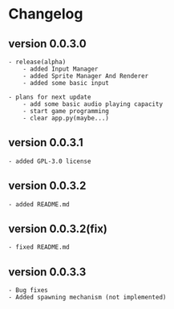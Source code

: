 # Changelog

## version 0.0.3.0
    - release(alpha)
        - added Input Manager
        - added Sprite Manager And Renderer
        - added some basic input
    
    - plans for next update
        - add some basic audio playing capacity
        - start game programming
        - clear app.py(maybe...)

## version 0.0.3.1
    - added GPL-3.0 license

## version 0.0.3.2
    - added README.md

## version 0.0.3.2(fix)
    - fixed README.md

## version 0.0.3.3
    - Bug fixes
    - Added spawning mechanism (not implemented)